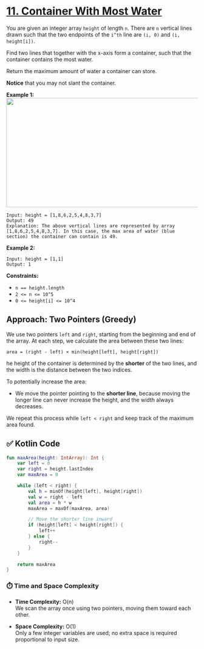 # [11. Container With Most Water](https://leetcode.com/problems/container-with-most-water/description/?envType=study-plan-v2&envId=top-interview-150)

You are given an integer array <code>height</code> of length <code>n</code>. There are <code>n</code> vertical lines drawn such that the two endpoints of the <code>i^th</code> line are <code>(i, 0)</code> and <code>(i, height[i])</code>.

Find two lines that together with the x-axis form a container, such that the container contains the most water.

Return the maximum amount of water a container can store.

**Notice**  that you may not slant the container.

**Example 1:** 
<img alt="" src="https://s3-lc-upload.s3.amazonaws.com/uploads/2018/07/17/question_11.jpg" style="width: 600px; height: 287px;">

```
Input: height = [1,8,6,2,5,4,8,3,7]
Output: 49
Explanation: The above vertical lines are represented by array [1,8,6,2,5,4,8,3,7]. In this case, the max area of water (blue section) the container can contain is 49.
```

**Example 2:** 

```
Input: height = [1,1]
Output: 1
```

**Constraints:** 

- <code>n == height.length</code>
- <code>2 <= n <= 10^5</code>
- <code>0 <= height[i] <= 10^4</code>

## Approach: Two Pointers (Greedy)

We use two pointers `left` and `right`, starting from the beginning and end of the array. At each step, we calculate the area between these two lines:

```
area = (right - left) × min(height[left], height[right])
```

he height of the container is determined by the **shorter** of the two lines, and the width is the distance between the two indices.

To potentially increase the area:
- We move the pointer pointing to the **shorter line**, because moving the longer line can never increase the height, and the width always decreases.

We repeat this process while `left < right` and keep track of the maximum area found.


## ✅ Kotlin Code

```kotlin
fun maxArea(height: IntArray): Int {
    var left = 0
    var right = height.lastIndex
    var maxArea = 0

    while (left < right) {
        val h = minOf(height[left], height[right])
        val w = right - left
        val area = h * w
        maxArea = maxOf(maxArea, area)

        // Move the shorter line inward
        if (height[left] < height[right]) {
            left++
        } else {
            right--
        }
    }

    return maxArea
}
```

### ⏱️ Time and Space Complexity
- **Time Complexity:** O(n)  
  We scan the array once using two pointers, moving them toward each other.

- **Space Complexity:** O(1)  
  Only a few integer variables are used; no extra space is required proportional to input size.
